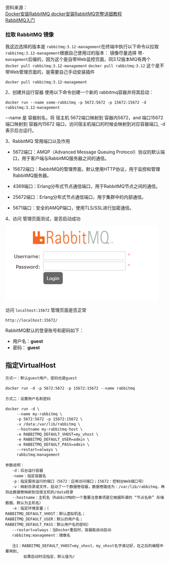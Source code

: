 资料来源：<br/>
[Docker安装RabbitMQ docker安装RabbitMQ完整详细教程](https://blog.csdn.net/qq_40739917/article/details/131509696)<br/>
[RabbitMQ入门](https://blog.csdn.net/yzq102873/article/details/128304566)



### 拉取 RabbitMQ 镜像
我这边选择的版本是 `rabbitmq:3.12-management`在终端中执行以下命令以拉取 `rabbitmq:3.12-management`根据自己使用过的版本：
镜像尽量选择 带`-management`后缀的，因为这个是自带Web监控页面，同3.12版本MQ有两个
`docker pull rabbitmq:3.12-management`
`docker pull rabbitmq:3.12` 这个是不带Web管理页面的，是需要自己手动安装插件

```shell
docker pull rabbitmq:3.12-management
```

2、创建并运行容器
使用以下命令创建一个新的 rabbitmq容器并将其启动：

```shell
docker run --name some-rabbitmq -p 5672:5672 -p 15672:15672 -d rabbitmq:3.12-management
```

--name 是 容器别名，将 宿主机 5672端口映射到 容器内5672，and 端口15672端口映射到 容器内15672 端口，访问宿主机端口的时候会映射到对应容器端口, -d 表示后台运行。

3、RabbitMQ 常用端口以及作用

- 5672端口：AMQP（Advanced Message Queuing Protocol）协议的默认端口，用于客户端与RabbitMQ服务器之间的通信。

- 15672端口：RabbitMQ的管理界面，默认使用HTTP协议，用于监控和管理RabbitMQ服务器。

- 4369端口：Erlang分布式节点通信端口，用于RabbitMQ节点之间的通信。

- 25672端口：Erlang分布式节点通信端口，用于集群中的内部通信。

- 5671端口：安全的AMQP端口，使用TLS/SSL进行加密通信。

4、访问 管理页面测试，是否启动成功

![image-20230921192735901](img/image-20230921192735901.png)



访问 `localhost:15672` 管理页面是否正常

```url
http://localhost:15672/
```

RabbitMQ默认的登录账号和密码如下：

- 用户名：**guest**
- 密码： **guest**



## 指定VirtualHost

```
方式一：默认guest用户，密码也是guest

docker run -d -p 5672:5672 -p 15672:15672 --name rabbitmq

方式二：设置用户名和密码

docker run -d \
     --name my-rabbitmq \
     -p 5672:5672 -p 15672:15672 \
     -v /data:/var/lib/rabbitmq \
     --hostname my-rabbitmq-host \
     -e RABBITMQ_DEFAULT_VHOST=my_vhost \
     -e RABBITMQ_DEFAULT_USER=admin \
     -e RABBITMQ_DEFAULT_PASS=admin \
     --restart=always \
     rabbitmq:management 

参数说明：
   -d：后台运行容器
   -name：指定容器名
   -p：指定服务运行的端口（5672：应用访问端口；15672：控制台Web端口号）
   -v：映射目录或文件，启动了一个数据卷容器，数据卷路径为：/var/lib/rabbitmq，再将此数据卷映射到住宿主机的/data目录
   --hostname：主机名（RabbitMQ的一个重要注意事项是它根据所谓的 “节点名称” 存储数据，默认为主机名）
   -e：指定环境变量；（
RABBITMQ_DEFAULT_VHOST：默认虚拟机名；
RABBITMQ_DEFAULT_USER：默认的用户名；
RABBITMQ_DEFAULT_PASS：默认用户名的密码）
   --restart=always：当Docker重启时，容器能自动启动   
   rabbitmq:management：镜像名
   
   注1：RABBITMQ_DEFAULT_VHOST=my_vhost，my_vhost名字请记好，在之后的编程中要用到,
        如果启动时没指定，默认值为/
```

